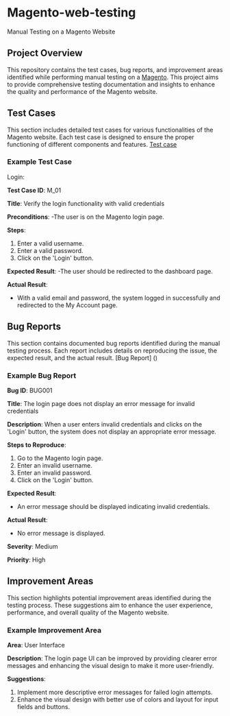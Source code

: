 # Magento-web-testing
Manual Testing on a Magento Website

## Project Overview

This repository contains the test cases, bug reports, and improvement areas identified while performing manual testing on a [Magento](https://magento.softwaretestingboard.com/). This project aims to provide comprehensive testing documentation and insights to enhance the quality and performance of the Magento website.

## Test Cases

This section includes detailed test cases for various functionalities of the Magento website. Each test case is designed to ensure the proper functioning of different components and features. [Test case](https://github.com/swosti01/magento-web-testing/tree/main/Magneto%20web%20testing/Test%20Case)

### Example Test Case
Login:

**Test Case ID**: M_01

**Title**: Verify the login functionality with valid credentials

**Preconditions**:
-The user is on the Magento login page.

**Steps**:
1. Enter a valid username.
2. Enter a valid password.
3. Click on the 'Login' button.

**Expected Result**:
-The user should be redirected to the dashboard page.

**Actual Result**:
- With a valid email and password, the system logged in successfully and redirected to the My Account page.




## Bug Reports

This section contains documented bug reports identified during the manual testing process. Each report includes details on reproducing the issue, the expected result, and the actual result. [Bug Report] ()

### Example Bug Report

**Bug ID**: BUG001

**Title**: The login page does not display an error message for invalid credentials

**Description**:
When a user enters invalid credentials and clicks on the 'Login' button, the system does not display an appropriate error message.

**Steps to Reproduce**:
1. Go to the Magento login page.
2. Enter an invalid username.
3. Enter an invalid password.
4. Click on the 'Login' button.

**Expected Result**:
- An error message should be displayed indicating invalid credentials.

**Actual Result**:
- No error message is displayed.

**Severity**: Medium

**Priority**: High

## Improvement Areas

This section highlights potential improvement areas identified during the testing process. These suggestions aim to enhance the user experience, performance, and overall quality of the Magento website.

### Example Improvement Area

**Area**: User Interface

**Description**:
The login page UI can be improved by providing clearer error messages and enhancing the visual design to make it more user-friendly.

**Suggestions**:
1. Implement more descriptive error messages for failed login attempts.
2. Enhance the visual design with better use of colors and layout for input fields and buttons.
